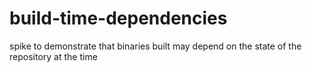 # build-time-dependencies
spike to demonstrate that binaries built may depend on the state of the repository at the time
